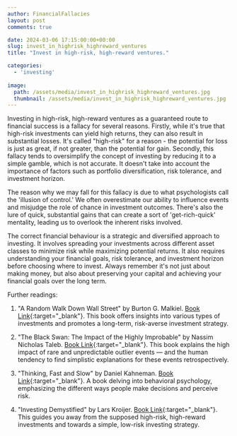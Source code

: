 ```yaml
---
author: FinancialFallacies
layout: post
comments: true

date: 2024-03-06 17:15:00:00+00:00  
slug: invest_in_highrisk_highreward_ventures
title: "Invest in high-risk, high-reward ventures."

categories:
  - 'investing'
  
image:
  path: /assets/media/invest_in_highrisk_highreward_ventures.jpg
  thumbnail: /assets/media/invest_in_highrisk_highreward_ventures.jpg
---
```


Investing in high-risk, high-reward ventures as a guaranteed route to financial success is a fallacy for several reasons. Firstly, while it's true that high-risk investments can yield high returns, they can also result in substantial losses. It's called "high-risk" for a reason - the potential for loss is just as great, if not greater, than the potential for gain. Secondly, this fallacy tends to oversimplify the concept of investing by reducing it to a simple gamble, which is not accurate. It doesn't take into account the importance of factors such as portfolio diversification, risk tolerance, and investment horizon.

The reason why we may fall for this fallacy is due to what psychologists call the 'illusion of control.' We often overestimate our ability to influence events and misjudge the role of chance in investment outcomes. There's also the lure of quick, substantial gains that can create a sort of 'get-rich-quick' mentality, leading us to overlook the inherent risks involved.

The correct financial behaviour is a strategic and diversified approach to investing. It involves spreading your investments across different asset classes to minimize risk while maximizing potential returns. It also requires understanding your financial goals, risk tolerance, and investment horizon before choosing where to invest. Always remember it's not just about making money, but also about preserving your capital and achieving your financial goals over the long term.

Further readings:

1. "A Random Walk Down Wall Street" by Burton G. Malkiel. [Book Link](https://www.amazon.com/Random-Walk-Down-Wall-Street/dp/0393330338/ref=nosim?tag=financialfall-20){:target="_blank"}. This book offers insights into various types of investments and promotes a long-term, risk-averse investment strategy.
    
2. "The Black Swan: The Impact of the Highly Improbable" by Nassim Nicholas Taleb. [Book Link](https://www.amazon.com/Black-Swan-Improbable-Robustness-Fragility/dp/081297381X/ref=nosim?tag=financialfall-20){:target="_blank"}. This book explains the high impact of rare and unpredictable outlier events — and the human tendency to find simplistic explanations for these events retrospectively.
    
3. "Thinking, Fast and Slow" by Daniel Kahneman. [Book Link](https://www.amazon.com/Thinking-Fast-Slow-Daniel-Kahneman/dp/0374533555/ref=nosim?tag=financialfall-20){:target="_blank"}. A book delving into behavioral psychology, emphasizing the different ways people make decisions and perceive risk.
    
4. "Investing Demystified" by Lars Kroijer. [Book Link](https://www.amazon.com/Investing-Demystified-Speculation-Sleepless-Financial/dp/0273781340/ref=nosim?tag=financialfall-20){:target="_blank"}. This guides you away from the supposed high-risk, high-reward investments and towards a simple, low-risk investing strategy.
    